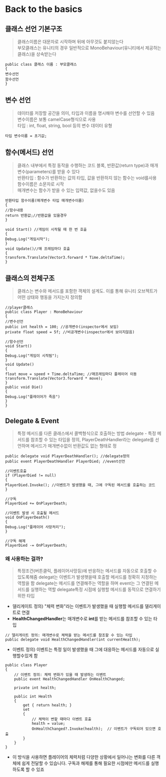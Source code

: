 # Back to the basics

## 클래스 선언 기본구조 
> 클래스이름은 대문자로 시작하며 뒤에 아무것도 붙지않는다   
> 부모클래스는 유니티의 경우 일반적으로 MonoBehaviour(유니티에서 제공하는 클래스)을 상속받는다
```
public class 클래스 이름 : 부모클래스 
{
변수선언
함수선언
}
```
## 변수 선언
> 데이터를 저장할 공간을 의미, 타입과 이름을 명시해야 변수를 선언할 수 있음   
> 변수이름은 보통 camelCase형식으로 사용   
> 타입 : int, float, string, bool 등의 변수 데이터 유형   
```
타입 변수이름 = 초기값;
```
## 함수(메서드) 선언
> 클래스 내부에서 특정 동작을 수행하는 코드 블록, 반환값(return type)과 매개변수(parameters)를 받을 수 있다   
> 반환타입 : 함수가 반환하는 값의 타입, 값을 반환하지 않는 함수는 void를사용   
> 함수이름은 소문자로 시작   
> 매개변수는 함수가 받을 수 있는 입력값, 없을수도 있음    
```
반환타입 함수이름(매개변수 타입 매개변수이름)
{
//함수내용
return 반환값;//반환값을 있을경우
}

```
```
void Start() //게임이 시작될 때 한 번 호출
{
Debug.Log("게임시작");
}
void Update()//매 프레임마다 호출
{
transform.Translate(Vector3.forward * Time.deltaTime);
}
```
## 클래스의 전체구조
> 클래스는 변수와 메서드를 포함한 객체의 설계도. 이를 통해 유니티 오브젝트가 어떤 상태와 행동을 가지는지 정의함
```
//player클래스
public class Player : MonoBehaviour
{
//변수선언
public int health = 100; //공개변수(inspector에서 보임)
private float speed = 5f; //비공개변수(inspector에서 보이지않음)

//함수선언
void Start()
{
Debug.Log("게임이 시작됨");
}
void Update()
{
float move = speed + Time.deltaTime; //매프레임마다 플레이어 이동
transform.Translate(Vector3.forward * move);
}
public void Die()
{
Debug.Log("플레이어가 죽음")
}
}
```
## Delegate & Event
> 특정 메서드를 다른 클래스에서 콜백형식으로 호출하는 방법
> delegate - 특정 메서드를 참조할 수 있는 타입을 정의, PlayerDeathHandler라는 delegate를 선언하며 메서드가 매개변수없이 반환값도 없는 형태로 정
```
public delegate void PlayerDeathHandler(); //delegate정의
public event PlayerDeathHandler PlayerDied; //event선언

//이벤트호출
if (PlayerDied != null)
{
PlayerDied.Invoke(); //이벤트가 발생했을 때, 그에 구독된 메서드를 호출하는 코드
}

//구독
PlayerDied += OnPlayerDeath;

//이벤트 발생 시 호출될 메서드
void OnPlayerDeath()
{
Debug.Log("플레이어 사망처리");
}

//구독 해제
PlayerDied -= OnPlayerDeath;
```
### 왜 사용하는 걸까?
> 특정조건(버튼클릭, 플레이어사망등)에 반응하는 메서드를 자동으로 호출할 수 있도록해줌
> delegat는 이벤트가 발생햇을때 호출할 메서드를 정확히 지정하는 역할을 함
> delegate는 메서드를 연결해주는 역할을 하며 event는 그 연결된 메서드를 실행하는 역할
> delegate특정 시점에 실행할 메서드를 동적으로 연결하기 위한 타입

- 델리게이트 정의) "체력 변화"라는 이벤트가 발생했을 때 실행할 메서드를 델리게이트로 연결
- **HealthChangedHandler**는 매개변수로 **int**를 받는 메서드를 참조할 수 있는 타입
```
// 델리게이트 정의: 매개변수로 체력을 받는 메서드를 참조할 수 있는 타입
public delegate void HealthChangedHandler(int currentHealth);
```
- 이벤트 정의) 이벤트는 특정 일이 발생했을 때 그에 대응하는 메서드를 자동으로 실행할수있게 함
```
public class Player
{
    // 이벤트 정의: 체력 변화가 있을 때 발생하는 이벤트
    public event HealthChangedHandler OnHealthChanged;

    private int health;
    
    public int Health
    {
        get { return health; }
        set
        {
            // 체력이 변할 때마다 이벤트 호출
            health = value;
            OnHealthChanged?.Invoke(health);  // 이벤트가 구독되어 있으면 호출
        }
    }
}

```
* 이 방식을 사용하면 플레이어의 체력처럼 다양한 상황에서 일어나는 변화를 다른 객체에 쉽게 전달할 수 있습니다. 구독과 해제를 통해 필요한 시점에만 메서드를 실행하도록 할 수 있죠

